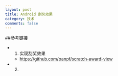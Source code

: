 ```yaml
---
layout: post
title: Android 刮奖效果
category: 技术
comments: false
---
```

 
 
##参考链接
 
 * 1. 实现刮奖效果
     * <https://github.com/panpf/scratch-award-view>
 * 2. 
 	
 